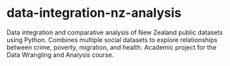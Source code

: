 # data-integration-nz-analysis
Data integration and comparative analysis of New Zealand public datasets using Python. Combines multiple social datasets to explore relationships between crime, poverty, migration, and health. Academic project for the Data Wrangling and Analysis course.
